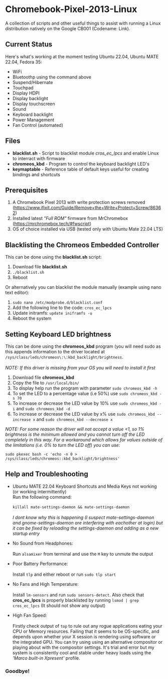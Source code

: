 # Chromebook-Pixel-2013-Linux
A collection of scripts and other useful things to assist with running a Linux distribution natively on the Google CB001 (Codename: Link).

## Current Status
Here's what's working at the moment testing Ubuntu 22.04, Ubuntu MATE 22.04, Fedora 35:

- WiFi
- Bluetoothp using the command above
- Suspend/Hibernate
- Touchpad
- Display HDPI
- Display backlight
- Display touchscreen
- Sound
- Keyboard backlight
- Power Management 
- Fan Control (automated)

## Files
- **blacklist.sh** - Script to blacklist module *cros_ec_lpcs* and enable Linux to interract with firmware
- **chromeos_kbd** - Program to control the keyboard backlight LED's
- **keymaptable** - Reference table of default keys useful for creating bindings and shortcuts

## Prerequisites
1. A Chromebook Pixel 2013 with write protection screws removed (https://www.ifixit.com/Guide/Remove+the+Write+Protect+Screw/86362)
2. Installed latest *"Full ROM"* firmware from MrChromebox (https://mrchromebox.tech/#fwscript)
3. OS of choice installed via USB (tested only with Ubuntu Mate 22.04 LTS)

## Blacklisting the Chromeos Embedded Controller
This can be done using the **blacklist.sh** script:

1. Download file **blacklist.sh**
2. `./blacklist.sh`
3. Reboot

Or alternatively you can blacklist the module manually (example using nano text editor):

1. `sudo nano /etc/modprobe.d/blacklist.conf`
2. Add the following line to the code:
   `cros_ec_lpcs`
3. Update initramfs:
   `update iniframfs -u` 
4. Reboot the system

## Setting Keyboard LED brightness
This can be done using the **chromeos_kbd** program (you will need sudo as this appends information to the driver located at `/sys/class/leds/chromeos\:\:kbd_backlight/brightness`. <br/><br/>_NOTE: If this driver is missing from your OS you will need to install it first_

1. Download file **chromeos_kbd**
2. Copy the file to `/usr/local/bin/`
3. To display help run the program with parameter `sudo chromeos_kbd -h`
4. To set the LED to a percentage value (i.e 50%) use `sudo chromeos_kbd -s 70` 
5. To increase or decrease the LED value by 10% use `sudo chromeos_kbd -i` and `sudo chromeos_kbd -d`
6. To increase or decrease the LED value by x% use `sudo chromeos_kbd --increase x` and `sudo chromeos_kbd --decrease x`

_NOTE: For some reason the driver will not accept a value <1, so 1% brightness is the minimum allowed and you cannot turn off the LED completely in this way. For a workaround which allows for values outside of the limitations (i.e. 0% to turn the LED off) you can use:_

`sudo pkexec bash -c 'echo -n 0 > /sys/class/leds/chromeos::kbd_backlight/brightness'`

## Help and Troubleshooting

- Ubuntu MATE 22.04 Keyboard Shortcuts and Media Keys not working (or working intermittently)<br/>Run the following command: <br/><br/>`killall mate-settings-daemon && mate-settings-daemon` <br/><br/>_I dont know why this is happening (I suspect mate-settings-daemon and gnome-settings-daemon are interfering with eachother at login) but it can be fixed by reloading the settings-daemon and adding as a new startup entry_

- No Sound from Headphones: <br/><br/>Run `alsamixer` from terminal and use the `M` key to unmute the output

- Poor Battery Performance:  <br/><br/>Install `tlp` and either reboot or run `sudo tlp start`

- No Fans and High Temperature: <br/><br/>Install `lm-sensors` and run `sudo sensors-detect`. Also check that **cros_ec_lpcs** is properly blacklisted by running `lsmod | grep cros_ec_lpcs` (It should not show any output)

- High Fan Speed: <br/><br/>Firstly check output of `top` to rule out any rogue applications eating your CPU or Memory resources. Failing that it seems to be OS-specific, and depends upon whether your X session is rendering using software or the integrated GPU. You can try using using an alternative compositor or playing about with the compositor settings. It's trial and error but my system is consistently cool and stable under heavy loads using the _'Marco built-in Xpresent'_ profile. 

### Goodbye!
